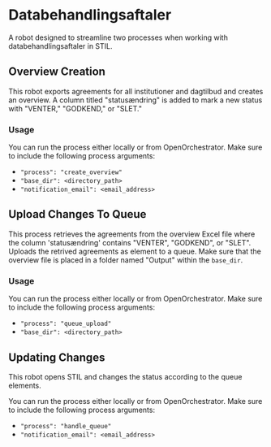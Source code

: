 # Databehandlingsaftaler

A robot designed to streamline two processes when working with databehandlingsaftaler in STIL.

## Overview Creation

This robot exports agreements for all institutioner and dagtilbud and creates an overview.
A column titled "statusændring" is added to mark a new status with "VENTER," "GODKEND," or "SLET."

### Usage

You can run the process either locally or from OpenOrchestrator.
Make sure to include the following process arguments: 
- `"process": "create_overview"`
- `"base_dir": <directory_path>`
- `"notification_email": <email_address>`
## Upload Changes To Queue

This process retrieves the agreements from the overview Excel file where the column 'statusændring' contains "VENTER", "GODKEND", or "SLET". 
Uploads the retrived agreements as element to a queue.
Make sure that the overview file is placed in a folder named "Output" within the `base_dir`.

### Usage

You can run the process either locally or from OpenOrchestrator.
Make sure to include the following process arguments: 
- `"process": "queue_upload"`
- `"base_dir": <directory_path>`


## Updating Changes

This robot opens STIL and changes the status according to the queue elements. 

You can run the process either locally or from OpenOrchestrator.
Make sure to include the following process arguments: 
- `"process": "handle_queue"`
- `"notification_email": <email_address>`
